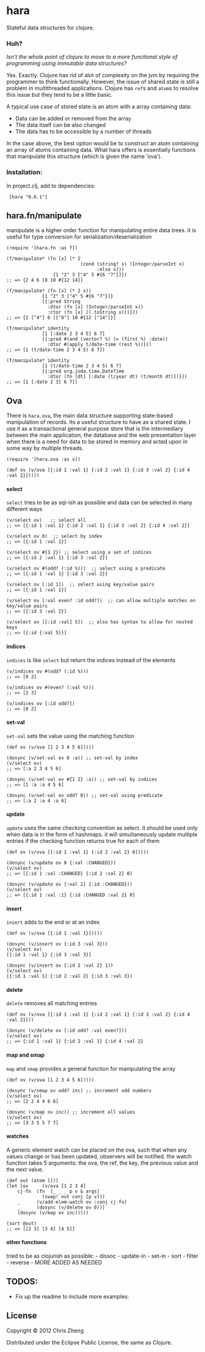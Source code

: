 # hara

Stateful data structures for clojure.

### Huh?

<i>Isn't the whole point of clojure to move to a more functional style of programming using immutable data structures?</i>

Yes. Exactly. Clojure has rid of alot of complexity on the jvm by requiring the programmer to think functionally. However, the issue of shared state is still a problem in multithreaded applications. Clojure has `ref`s and `atom`s to resolve this issue but they tend to be a little basic.

A typical use case of stored state is an atom with a array containing data:
 - Data can be added or removed from the array
 - The data itself can be also changed
 - The data has to be accessible by a number of threads

In the case above, the best option would be to construct an atom containing an array of atoms containing data. What hara offers is essentially functions that manipulate this structure (which is given the name 'ova').

### Installation:

In project.clj, add to dependencies:

     [hara "0.6.1"]

## hara.fn/manipulate

manipulate is a higher order function for manipulating entire data trees. 
it is useful for type conversion for serialization/deserialization

    (require '[hara.fn :as f])

    (f/manipulate* (fn [x] (* 2
                               (cond (string? x) (Integer/parseInt x)
                                     :else x)))
                     {1 "2" 3 ["4" 5 #{6 "7"}]})
    ;; => {2 4 6 [8 10 #{12 14}]

    (f/manipulate* (fn [x] (* 2 x))
                 {1 "2" 3 ["4" 5 #{6 "7"}]}
                 [{:pred String
                   :dtor (fn [x] (Integer/parseInt x))
                   :ctor (fn [x] [(.toString x)])}])
    ;; => {2 ["4"] 6 [["8"] 10 #{12 ["14"]}]

    (f/manipulate* identity
                 [1 [:date 2 3 4 5] 6 7]
                 [{:pred #(and (vector? %) (= (first %) :date))
                   :dtor #(apply t/date-time (rest %))}])
    ;; => [1 (t/date-time 2 3 4 5) 6 7])

    (f/manipulate* identity
                 [1 (t/date-time 2 3 4 5) 6 7]
                 [{:pred org.joda.time.DateTime
                   :dtor (fn [dt] [:date (t/year dt) (t/month dt)])}])
    ;; => [1 [:date 2 3] 6 7])


## Ova

There is `hara.ova`, the main data structure supporting state-based manipulation of records. Its a useful structure to have as a shared state. I use it as a transactional general purpose store that is the intermediary between the main application, the database and the web presentation layer when there is a need for data to be stored in memory and acted upon in some way by multiple threads. 

    (require '[hara.ova :as v])

    (def ov (v/ova [{:id 1 :val 1} {:id 2 :val 1} {:id 3 :val 2} {:id 4 :val 2}]))))

#### select

`select` tries to be as sql-ish as possible and data can be selected in many different ways

    (v/select ov)   ;; select all
    ;; => [{:id 1 :val 1} {:id 2 :val 1} {:id 3 :val 2} {:id 4 :val 2}]
    
    (v/select ov 0)  ;; select by index
    ;; => [{:id 1 :val 1}]

    (v/select ov #{1 2}) ;; select using a set of indices
    ;; => [{:id 2 :val 1} {:id 3 :val 2}]
    
    (v/select ov #(odd? (:id %)))  ;; select using a predicate
    ;; => [{:id 1 :val 1} {:id 3 :val 2}]
    
    (v/select ov [:id 1])  ;; select using key/value pairs
    ;; => [{:id 1 :val 1}]
    
    (v/select ov [:val even? :id odd?])  ;; can allow multiple matches on key/value pairs
    ;; => [{:id 3 :val 2}]

    (v/select ov [[:id :val] 5])  ;; also has syntax to allow for nested keys
    ;; => [{:id {:val 5}}]

#### indices

`indices` is like `select` but return the indices instead of the elements

    (v/indices ov #(odd? (:id %))) 
    ;; => [0 2]

    (v/indices ov #(even? (:val %))) 
    ;; => [2 3]
    
    (v/indices ov [:id odd?]) 
    ;; => [0 2]


#### set-val

`set-val` sets the value using the matching function

    (def ov (v/ova [1 2 3 4 5 6]))))
  
    (dosync (v/set-val ov 0 :a)) ;; set-val by index 
    (v/select ov)
    ;; => [:a 2 3 4 5 6]

    (dosync (v/set-val ov #{1 2} :a)) ;; set-val by indices
    ;; => [1 :a :a 4 5 6]

    (dosync (v/set-val ov odd? 0)) ;; set-val using predicate
    ;; => [:a 2 :a 4 :a 6]

#### update

`update` uses the same checking convention as select. it should be used only when data is in the form of hashmaps. it will simultaneously update multiple entries if the checking function returns true for each of them

    (def ov (v/ova [{:id 1 :val 1} {:id 2 :val 2} 0]))))

    (dosync (v/update ov 0 {:val :CHANGED}))
    (v/select ov) 
    ;; => [{:id 1 :val :CHANGED} {:id 2 :val 2} 0]

    (dosync (v/update ov [:val 2] {:id :CHANGED}))
    (v/select ov) 
    ;; => [{:id 1 :val :1} {:id :CHANGED :val 2} 0]

#### insert

`insert` adds to the end or at an index

    (def ov (v/ova [{:id 1 :val 1}]))))

    (dosync (v/insert ov {:id 3 :val 3})) 
    (v/select ov)
    [{:id 1 :val 1} {:id 3 :val 3}]

    (dosync (v/insert ov {:id 2 :val 2} 1)) 
    (v/select ov)
    [{:id 1 :val 1} {:id 2 :val 2} {:id 3 :val 3}]

#### delete

`delete` removes all matching entries

    (def ov (v/ova [{:id 1 :val 1} {:id 2 :val 1} {:id 3 :val 2} {:id 4 :val 2}]))

    (dosync (v/delete ov [:id odd? :val even?]))
    (v/select ov)
    ;; => {:id 1 :val 1} {:id 2 :val 1} {:id 4 :val 2}

#### map and smap

`map` and `smap` provides a general function for manipulating the array

    (def ov (v/ova [1 2 3 4 5 6]))))
  
    (dosync (v/smap ov odd? inc) ;; increment odd numbers 
    (v/select ov)
    ;; => [2 2 4 4 6 6]

    (dosync (v/map ov inc)) ;; increment all values
    (v/select ov)
    ;; => [3 3 5 5 7 7]

#### watches

A generic element watch can be placed on the ova, such that when any values change or has been updated, observers will be notified. the watch function takes 5 arguments: the ova, the ref, the key, the previous value and the next value.

    (def out (atom []))
    (let [ov     (v/ova [1 2 3 4]
        cj-fn  (fn  [_ _ _ p v & args]
                 (swap! out conj [p v]))
        _      (v/add-elem-watch ov :conj cj-fn)
        _      (dosync (v/delete ov 0))]
        (dosync (v/map ov inc)))))

    (sort @out) 
    ;; => [[2 3] [3 4] [4 5]]

#### other functions

tried to be as clojurish as possible:
    - dissoc
    - update-in
    - set-in
    - sort
    - filter
    - reverse
    - MORE ADDED AS NEEDED

## TODOS:

- Fix up the readme to include more examples:



## License

Copyright © 2012 Chris Zheng

Distributed under the Eclipse Public License, the same as Clojure.
